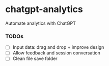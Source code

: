 # chatgpt-analytics
Automate analytics with ChatGPT

### TODOs
- [ ] Input data: drag and drop + improve design
- [ ] Allow feedback and session conversation
- [ ] Clean file save folder